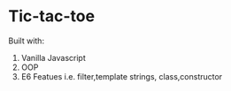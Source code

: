 # Tic-tac-toe 

Built with:
1. Vanilla Javascript
2. OOP 
3. E6 Featues i.e. filter,template strings, class,constructor
